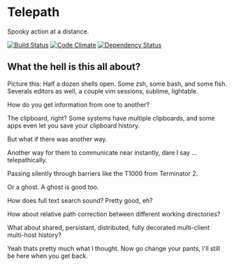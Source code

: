 Telepath
========

Spooky action at a distance.

[![Build Status](https://travis-ci.org/acook/telepath.png?branch=master)](https://travis-ci.org/acook/telepath)
[![Code Climate](https://codeclimate.com/github/acook/telepath.png)](https://codeclimate.com/github/acook/telepath)
[![Dependency Status](https://gemnasium.com/acook/telepath.png)](https://gemnasium.com/acook/telepath)

What the hell is this all about?
--------------------------------

Picture this: Half a dozen shells open. Some zsh, some bash, and some fish. Severals editors as well, a couple vim sessions, sublime, lightable.

How do you get information from one to another?

The clipboard, right? Some systems have multiple clipboards, and some apps even let you save your clipboard history.

But what if there was another way.

Another way for them to communicate near instantly, dare I say ... telepathically.

Passing silently through barriers like the T1000 from Terminator 2.

Or a ghost. A ghost is good too.

How does full text search sound? Pretty good, eh?

How about relative path correction between different working directories?

What about shared, persistant, distributed, fully decorated multi-client multi-host history?

Yeah thats pretty much what I thought. Now go change your pants, I'll still be here when you get back.

